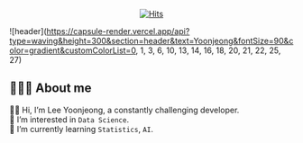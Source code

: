 <div align=center>

  [![Hits](https://hits.seeyoufarm.com/api/count/incr/badge.svg?url=https%3A%2F%2Fgithub.com%2Fyoonj98&count_bg=%2363AEE3&title_bg=%23555555&icon=&icon_color=%23E7E7E7&title=%F0%9F%91%BB+hits&edge_flat=false)](https://hits.seeyoufarm.com)

</div>

![header](https://capsule-render.vercel.app/api?type=waving&height=300&section=header&text=Yoonjeong&fontSize=90&color=gradient&customColorList=0, 1, 3, 6, 10, 13, 14, 16, 18, 20, 21, 22, 25, 27)

👩🏻‍💻 About me
---
👋🏻 Hi, I’m Lee Yoonjeong, a constantly challenging developer. <br>
👀 I’m interested in `Data Science`.  <br>
🌱 I’m currently learning `Statistics`, `AI`.  <br>
